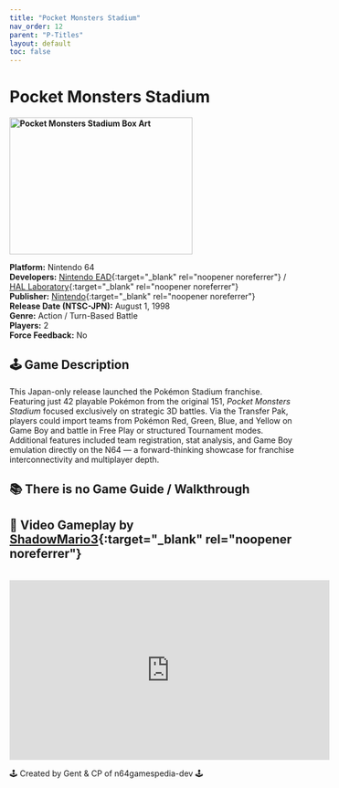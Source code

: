```yaml
---
title: "Pocket Monsters Stadium"
nav_order: 12
parent: "P-Titles"
layout: default
toc: false
---
```


# Pocket Monsters Stadium

<b>
<img src="https://images.launchbox-app.com/15b1b497-ffd5-462f-9844-7eb2dc46922e.png" alt="Pocket Monsters Stadium Box Art" width="320" height="240" />
</b>

**Platform:** Nintendo 64  
**Developers:** [Nintendo EAD](https://en.wikipedia.org/wiki/Nintendo_Entertainment_Analysis_%26_Development){:target="_blank" rel="noopener noreferrer"} / [HAL Laboratory](https://en.wikipedia.org/wiki/HAL_Laboratory){:target="_blank" rel="noopener noreferrer"}  
**Publisher:** [Nintendo](https://en.wikipedia.org/wiki/Nintendo){:target="_blank" rel="noopener noreferrer"}  
**Release Date (NTSC-JPN):** August 1, 1998  
**Genre:** Action / Turn-Based Battle  
**Players:** 2  
**Force Feedback:** No  

## 🕹️ Game Description  
This Japan-only release launched the Pokémon Stadium franchise. Featuring just 42 playable Pokémon from the original 151, *Pocket Monsters Stadium* focused exclusively on strategic 3D battles. Via the Transfer Pak, players could import teams from Pokémon Red, Green, Blue, and Yellow on Game Boy and battle in Free Play or structured Tournament modes. Additional features included team registration, stat analysis, and Game Boy emulation directly on the N64 — a forward-thinking showcase for franchise interconnectivity and multiplayer depth.

## 📚 There is no Game Guide / Walkthrough

## 🎥 Video Gameplay by [ShadowMario3](https://www.youtube.com/@ShadowMario3){:target="_blank" rel="noopener noreferrer"}  
<br />  
<iframe width="560" height="315" src="https://www.youtube.com/embed/ZF74qjP27VQ" title="Pocket Monsters Stadium Longplay" frameborder="0" allowfullscreen></iframe>

🕹️ Created by Gent & CP of n64gamespedia-dev 🕹️  
<!-- Vault Format: n64gamespedia-dev -->  
<!-- Protocol Source: _vault-specs/format-protocol.md -->

